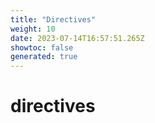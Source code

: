 ```yaml
---
title: "Directives"
weight: 10
date: 2023-07-14T16:57:51.265Z
showtoc: false
generated: true
---
```

<!-- This file was generated from the Vendure source. Do not modify. Instead, re-run the "docs:build" script -->


# directives